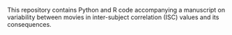 This repository contains Python and R code accompanying a manuscript on variability between movies in inter-subject correlation (ISC) values and its consequences.
